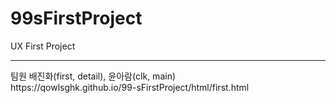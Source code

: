 # 99sFirstProject
UX First Project
<br>
<hr>
팀원 배진화(first, detail), 윤아람(clk, main)
<br>
https://qowlsghk.github.io/99-sFirstProject/html/first.html
